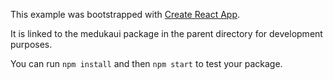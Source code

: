This example was bootstrapped with [Create React App](https://github.com/facebook/create-react-app).

It is linked to the medukaui package in the parent directory for development purposes.

You can run `npm install` and then `npm start` to test your package.
